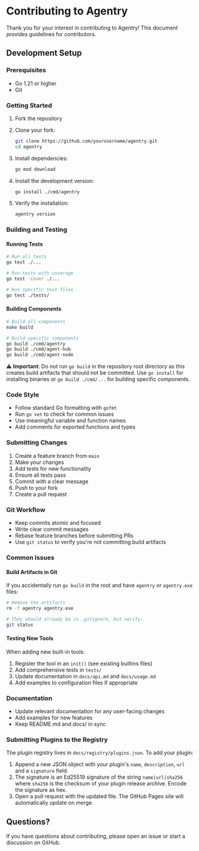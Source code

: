 # Contributing to Agentry

Thank you for your interest in contributing to Agentry! This document provides guidelines for contributors.

## Development Setup

### Prerequisites

- Go 1.21 or higher
- Git

### Getting Started

1. Fork the repository
2. Clone your fork:

   ```bash
   git clone https://github.com/yourusername/agentry.git
   cd agentry
   ```

3. Install dependencies:

   ```bash
   go mod download
   ```

4. Install the development version:

   ```bash
   go install ./cmd/agentry
   ```

5. Verify the installation:
   ```bash
   agentry version
   ```

### Building and Testing

#### Running Tests

```bash
# Run all tests
go test ./...

# Run tests with coverage
go test -cover ./...

# Run specific test files
go test ./tests/
```

#### Building Components

```bash
# Build all components
make build

# Build specific components
go build ./cmd/agentry
go build ./cmd/agent-hub
go build ./cmd/agent-node
```

⚠️ **Important**: Do not run `go build` in the repository root directory as this creates build artifacts that should not be committed. Use `go install` for installing binaries or `go build ./cmd/...` for building specific components.

### Code Style

- Follow standard Go formatting with `gofmt`
- Run `go vet` to check for common issues
- Use meaningful variable and function names
- Add comments for exported functions and types

### Submitting Changes

1. Create a feature branch from `main`
2. Make your changes
3. Add tests for new functionality
4. Ensure all tests pass
5. Commit with a clear message
6. Push to your fork
7. Create a pull request

### Git Workflow

- Keep commits atomic and focused
- Write clear commit messages
- Rebase feature branches before submitting PRs
- Use `git status` to verify you're not committing build artifacts

### Common Issues

#### Build Artifacts in Git

If you accidentally run `go build` in the root and have `agentry` or `agentry.exe` files:

```bash
# Remove the artifacts
rm -f agentry agentry.exe

# They should already be in .gitignore, but verify:
git status
```

#### Testing New Tools

When adding new built-in tools:

1. Register the tool in an `init()` (see existing builtins files)
2. Add comprehensive tests in `tests/`
3. Update documentation in `docs/api.md` and `docs/usage.md`
4. Add examples to configuration files if appropriate

### Documentation

- Update relevant documentation for any user-facing changes
- Add examples for new features
- Keep README.md and docs/ in sync

### Submitting Plugins to the Registry

The plugin registry lives in `docs/registry/plugins.json`. To add your plugin:

1. Append a new JSON object with your plugin's `name`, `description`, `url` and
   a `signature` field.
2. The signature is an Ed25519 signature of the string `name|url|sha256` where
   `sha256` is the checksum of your plugin release archive. Encode the signature
   as hex.
3. Open a pull request with the updated file. The GitHub Pages site will
   automatically update on merge.

## Questions?

If you have questions about contributing, please open an issue or start a discussion on GitHub.
